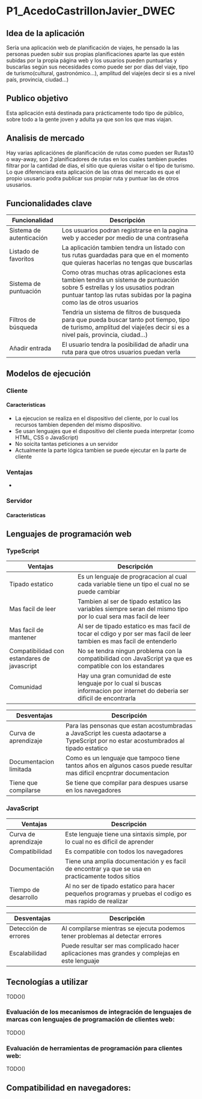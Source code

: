 # P1_AcedoCastrillonJavier_DWEC

## Idea de la aplicación
Sería una aplicación web de planificación de viajes, he pensado la las personas pueden subir sus propias planificaciones aparte las que estén subidas por la propia página web y los usuarios pueden puntuarlas y buscarlas según sus necesidades como puede ser por días del viaje, tipo de turismo(cultural, gastronómico…), amplitud del viaje(es decir si es a nivel país, provincia, ciudad…)

## Publico objetivo
Esta aplicación está destinada para prácticamente todo tipo de público, sobre todo a la gente joven y adulta ya que son los que mas viajan.

## Analisis de mercado
Hay varias aplicaciónes de planificación de rutas como pueden ser Rutas10 o way-away, son 2 planificadores de rutas en los cuales tambien puedes filtrar por la cantidad de dias, el sitio que quieras visitar o el tipo de turismo. Lo que diferenciara esta aplicación de las otras del mercado es que el propio ususario podra publicar sus propiar ruta y puntuar las de otros ususarios.

## Funcionalidades clave
| Funcionalidad            | Descripción                                                                                                                                                                                           |
|--------------------------|-------------------------------------------------------------------------------------------------------------------------------------------------------------------------------------------------------|
| Sistema de autenticación | Los usuarios podran registrarse en la pagina web y acceder por medio de una contraseña                                                                                                                |
| Listado de favoritos     | La aplicación tambien tendra un listado con tus rutas guardadas para que en el momento que quieras hacerlas no tengas que buscarlas                                                                   |
| Sistema de puntuación    | Como otras muchas otras aplicaciones esta tambien tendra un sistema de puntuación sobre 5 estrellas y los ususatios podran puntuar tantop las rutas subidas por la pagina como las de otros usuarios  |
| Filtros de búsqueda      | Tendria un sistema de filtros de busqueda para que pueda buscar tanto pot tiempo, tipo de turismo, amplitud del viaje(es decir si es a nivel país, provincia, ciudad…)                                |
| Añadir entrada           | El usuario tendra la posibilidad de añadir una ruta para que otros usuarios puedan verla                                                                                                              |

## Modelos de ejecución
### Cliente
#### Caracteristicas
- La ejecucion se realiza en el dispositivo del cliente, por lo cual los recursos tambien dependen del mismo dispositivo.
- Se usan lenguajes que el dispositivo del cliente pueda interpretar (como HTML, CSS o JavaScript)
- No soicita tantas peticiones a un servidor
- Actualmente la parte lógica tambien se puede ejecutar en la parte de cliente

### Ventajas
- 

### Servidor
#### Caracteristicas


## Lenguajes de programación web 
### TypeScript
| Ventajas                                    | Descripción                                                                                                                  |
|---------------------------------------------|------------------------------------------------------------------------------------------------------------------------------|
| Tipado estatico                             | Es un lenguaje de progracacion al cual cada variable tiene un tipo el cual no se puede cambiar                               |
| Mas facil de leer                           | Tambien al ser de tipado estatico las variables siempre seran del mismo tipo por lo cual sera mas facil de leer              |
| Mas facil de mantener                       | Al ser de tipado estatico es mas facil de tocar el cdigo y por ser mas facil de leer tambien es mas facil de entenderlo      |
| Compatibilidad con estandares de javascript | No se tendra ningun problema con la compatibilidad con JavaScript ya que es compatible con los estandares                    |
| Comunidad                                   | Hay una gran comunidad de este lenguaje por lo cual si buscas informacion por internet do deberia ser dificil de encontrarla |

| Desventajas                                 | Descripción |
|---------------------------------------------|-------------|
| Curva de aprendizaje                        | Para las pensonas que estan acostumbradas a JavaScript les cuesta adaotarse a TypeScript por no estar acostumbrados al tipado estatico |
| Documentacion limitada                      | Como es un lenguaje que tampoco tiene tantos años en algunos casos puede resultar mas dificil encpntrar documentacion |
| Tiene que compilarse                        | Se tiene que compilar para despues usarse en los navegadores |

### JavaScript
| Ventajas             | Descripción                                                                                                     |
|----------------------|-----------------------------------------------------------------------------------------------------------------|
| Curva de aprendizaje | Este lenguaje tiene una sintaxis simple, por lo cual no es dificil de aprender                                  |
| Compatibilidad       | Es compatible con todos los navegadores                                                                         |
| Documentación        | Tiene una amplia documentación y es facil de encontrar ya que se usa en practicamente todos sitios              |
| Tiempo de desarrollo | Al no ser de tipado estatico para hacer pequeños programas y pruebas el codigo es mas rapido de realizar        |

| Desventajas          | Descripción                                                                                   |
|----------------------|-----------------------------------------------------------------------------------------------|
| Detección de errores | Al compilarse mientras se ejecuta podemos tener problemas al detectar errores                 |
| Escalabilidad        | Puede resultar ser mas complicado hacer aplicaciones mas grandes y complejas en este lenguaje |

## Tecnologías a utilizar
TODO()
### Evaluación de los mecanismos de integración de lenguajes de marcas con lenguajes de programación de clientes web: 
TODO()

### Evaluación de herramientas de programación para clientes web:
TODO()

## Compatibilidad en navegadores:
